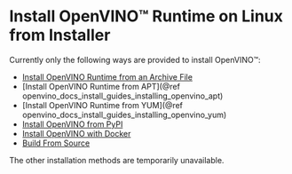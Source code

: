 # Install OpenVINO™ Runtime on Linux from Installer

Currently only the following ways are provided to install OpenVINO™:

* [Install OpenVINO Runtime from an Archive File](installing-openvino-from-archive-linux.md)
* [Install OpenVINO Runtime from APT](@ref openvino_docs_install_guides_installing_openvino_apt)
* [Install OpenVINO Runtime from YUM](@ref openvino_docs_install_guides_installing_openvino_yum)
* [Install OpenVINO from PyPI](installing-openvino-pip.md)
* [Install OpenVINO with Docker](installing-openvino-docker-linux.md)
* [Build From Source](https://github.com/openvinotoolkit/openvino/wiki/BuildingCode)

The other installation methods are temporarily unavailable.